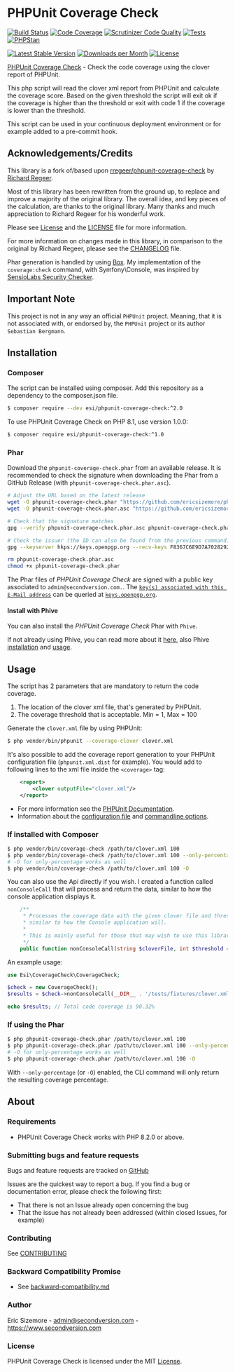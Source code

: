 # PHPUnit Coverage Check

[![Build Status](https://scrutinizer-ci.com/g/ericsizemore/phpunit-coverage-check/badges/build.png?b=master)](https://scrutinizer-ci.com/g/ericsizemore/phpunit-coverage-check/build-status/master)
[![Code Coverage](https://scrutinizer-ci.com/g/ericsizemore/phpunit-coverage-check/badges/coverage.png?b=master)](https://scrutinizer-ci.com/g/ericsizemore/phpunit-coverage-check/?branch=master)
[![Scrutinizer Code Quality](https://scrutinizer-ci.com/g/ericsizemore/phpunit-coverage-check/badges/quality-score.png?b=master)](https://scrutinizer-ci.com/g/ericsizemore/phpunit-coverage-check/?branch=master)
[![Tests](https://github.com/ericsizemore/phpunit-coverage-check/actions/workflows/tests.yml/badge.svg)](https://github.com/ericsizemore/phpunit-coverage-check/actions/workflows/tests.yml)
[![PHPStan](https://github.com/ericsizemore/phpunit-coverage-check/actions/workflows/main.yml/badge.svg)](https://github.com/ericsizemore/phpunit-coverage-check/actions/workflows/main.yml)

[![Latest Stable Version](https://img.shields.io/packagist/v/esi/phpunit-coverage-check.svg)](https://packagist.org/packages/esi/phpunit-coverage-check)
[![Downloads per Month](https://img.shields.io/packagist/dm/esi/phpunit-coverage-check.svg)](https://packagist.org/packages/esi/phpunit-coverage-check)
[![License](https://img.shields.io/packagist/l/esi/phpunit-coverage-check.svg)](https://packagist.org/packages/esi/phpunit-coverage-check)

[PHPUnit Coverage Check](http://github.com/ericsizemore/phpunit-coverage-check/) - Check the code coverage using the clover report of PHPUnit.

This php script will read the clover xml report from PHPUnit and calculate the coverage score. Based on the given threshold the script will exit ok if the coverage is higher than the threshold or exit with code 1 if the coverage is lower than the threshold.

This script can be used in your continuous deployment environment or for example added to a pre-commit hook.


## Acknowledgements/Credits

This library is a fork of/based upon [rregeer/phpunit-coverage-check](https://github.com/richardregeer/phpunit-coverage-check/) by [Richard Regeer](https://github.com/richardregeer).

Most of this library has been rewritten from the ground up, to replace and improve a majority of the original library. The overall idea, and key pieces of the calculation, are thanks to the original library. Many thanks and much appreciation to Richard Regeer for his wonderful work.

Please see [License](#license) and the [LICENSE](LICENSE) file for more information.

For more information on changes made in this library, in comparison to the original by Richard Regeer, please see the [CHANGELOG](CHANGELOG.md) file.

Phar generation is handled by using [Box](https://github.com/box-project/box). My implementation of the `coverage:check` command, with Symfony\Console, was inspired by [SensioLabs Security Checker](https://github.com/sensiolabs/security-checker).


## Important Note

This project is not in any way an official ``PHPUnit`` project. Meaning, that it is not associated with, or endorsed by, the ``PHPUnit`` project or its author ``Sebastian Bergmann``.


## Installation

### Composer

The script can be installed using composer. Add this repository as a dependency to the composer.json file.

```bash
$ composer require --dev esi/phpunit-coverage-check:^2.0
```

To use PHPUnit Coverage Check on PHP 8.1, use version 1.0.0:

```bash
$ composer require esi/phpunit-coverage-check:^1.0
```


### Phar

Download the `phpunit-coverage-check.phar` from an available release. It is recommended to check the signature when downloading the Phar from a GitHub Release (with `phpunit-coverage-check.phar.asc`).

```bash
# Adjust the URL based on the latest release
wget -O phpunit-coverage-check.phar "https://github.com/ericsizemore/phpunit-coverage-check/releases/download/1.0.0/phpunit-coverage-check.phar"
wget -O phpunit-coverage-check.phar.asc "https://github.com/ericsizemore/phpunit-coverage-check/releases/download/1.0.0/phpunit-coverage-check.phar.asc"

# Check that the signature matches
gpg --verify phpunit-coverage-check.phar.asc phpunit-coverage-check.phar

# Check the issuer (the ID can also be found from the previous command)
gpg --keyserver hkps://keys.openpgp.org --recv-keys F8367C6E9D7A7028292144AAC9D8B66FF3C06696

rm phpunit-coverage-check.phar.asc
chmod +x phpunit-coverage-check.phar
```

The Phar files of *PHPUnit Coverage Check* are signed with a public key associated to ``admin@secondversion.com.``.
The [`key(s) associated with this E-Mail address`](https://keys.openpgp.org/search?q=admin%40secondversion.com) can be queried at [`keys.openpgp.org`](https://keys.openpgp.org/).

#### Install with Phive

You can also install the *PHPUnit Coverage Check* Phar with `Phive`.

If not already using Phive, you can read more about it [here](https://phar.io/), also Phive [installation](https://phar.io/#Install) and [usage](https://phar.io/#Usage).


## Usage

The script has 2 parameters that are mandatory to return the code coverage.

1. The location of the clover xml file, that's generated by PHPUnit.
2. The coverage threshold that is acceptable. Min = 1, Max = 100

Generate the `clover.xml` file by using PHPUnit:

```bash
$ php vendor/bin/phpunit --coverage-clover clover.xml
```

It's also possible to add the coverage report generation to your PHPUnit configuration file (`phpunit.xml.dist` for example). You would add to following lines to the xml file inside the `<coverage>` tag:

```xml
    <report>
        <clover outputFile="clover.xml"/>
    </report>
```

* For more information see the [PHPUnit Documentation](https://docs.phpunit.de/en/10.5/).
* Information about the [configuration file](https://docs.phpunit.de/en/10.5/configuration.html) and [commandline options](https://docs.phpunit.de/en/10.5/textui.html#command-line-options).


### If installed with Composer

```bash
$ php vendor/bin/coverage-check /path/to/clover.xml 100
$ php vendor/bin/coverage-check /path/to/clover.xml 100 --only-percentage
# -O for only-percentage works as well
$ php vendor/bin/coverage-check /path/to/clover.xml 100 -O
```

You can also use the Api directly if you wish. I created a function called `nonConsoleCall` that will process and return the data, similar to how the console application displays it.

```php
    /**
     * Processes the coverage data with the given clover file and threshold, and returns the information
     * similar to how the Console application will.
     *
     * This is mainly useful for those that may wish to use this library outside the CLI/Console or PHAR.
     */
    public function nonConsoleCall(string $cloverFile, int $threshold = 100, bool $onlyPercentage = false): string
```

An example usage:

```php
use Esi\CoverageCheck\CoverageCheck;

$check = new CoverageCheck();
$results = $check->nonConsoleCall(__DIR__ . '/tests/fixtures/clover.xml', 90);

echo $results; // Total code coverage is 90.32%
```


### If using the Phar

```bash
$ php phpunit-coverage-check.phar /path/to/clover.xml 100
$ php phpunit-coverage-check.phar /path/to/clover.xml 100 --only-percentage
# -O for only-percentage works as well
$ php phpunit-coverage-check.phar /path/to/clover.xml 100 -O
```

With `--only-percentage` (or `-O`) enabled, the CLI command will only return the resulting coverage percentage.


## About

### Requirements

- PHPUnit Coverage Check works with PHP 8.2.0 or above.


### Submitting bugs and feature requests

Bugs and feature requests are tracked on [GitHub](https://github.com/ericsizemore/phpunit-coverage-check/issues)

Issues are the quickest way to report a bug. If you find a bug or documentation error, please check the following first:

* That there is not an Issue already open concerning the bug
* That the issue has not already been addressed (within closed Issues, for example)


### Contributing

See [CONTRIBUTING](CONTRIBUTING.md)


### Backward Compatibility Promise

* See [backward-compatibility.md](backward-compatibility.md)


### Author

Eric Sizemore - <admin@secondversion.com> - <https://www.secondversion.com>


### License

PHPUnit Coverage Check is licensed under the MIT [License](LICENSE).